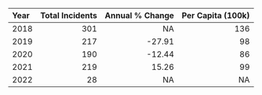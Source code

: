 |Year | Total Incidents| Annual % Change| Per Capita (100k)|
|:----|---------------:|---------------:|-----------------:|
|2018 |             301|              NA|               136|
|2019 |             217|          -27.91|                98|
|2020 |             190|          -12.44|                86|
|2021 |             219|           15.26|                99|
|2022 |              28|              NA|                NA|
